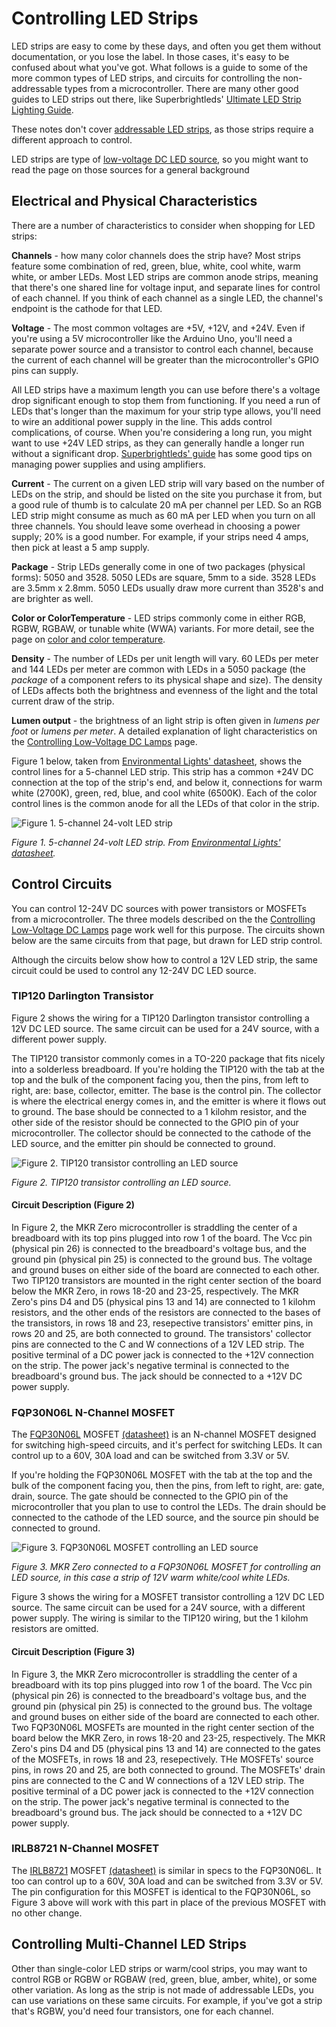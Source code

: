 # Controlling LED Strips
LED strips are easy to come by these days, and often you get them without documentation, or you lose the label. In those cases, it's easy to be confused about what you've got. What follows is a guide to some of the more common types of LED strips, and circuits for controlling the non-addressable types from a microcontroller. There are many other good guides to LED strips out there, like Superbrightleds' [Ultimate LED Strip Lighting Guide](https://www.superbrightleds.com/blog/ultimate-led-strip-lighting-guide/5024/).

These notes don't cover [addressable LED strips](addressable-leds), as those strips require a different approach to control. 

LED strips are type of [low-voltage DC LED source](led-lamps), so you might want to read the page on those sources for a general background

## Electrical and Physical Characteristics
There are a number of characteristics to consider when shopping for LED strips:

**Channels** - how many color channels does the strip have? Most strips feature some combination of red, green, blue, white, cool white, warm white, or amber LEDs. Most LED strips are common anode strips, meaning that there's one shared line for voltage input, and separate lines for control of each channel. If you think of each channel as a single LED, the channel's endpoint is the cathode for that LED.

**Voltage** - The most common voltages are +5V, +12V, and +24V. Even if you're using a 5V microcontroller like the Arduino Uno, you'll need a separate power source and a transistor to control each channel, because the current of each channel will be greater than the microcontroller's GPIO pins can supply.

All LED strips have a maximum length you can use before there's a voltage drop significant enough to stop them from functioning. If you need a run of LEDs that's longer than the maximum for your strip type allows, you'll need to wire an additional power supply in the line. This adds control complications, of course. When you're considering a long run, you might want to use +24V LED strips, as they can generally handle a longer run without a significant drop. [Superbrightleds'  guide](https://www.superbrightleds.com/blog/ultimate-led-strip-lighting-guide/5024/) has some good tips on managing power supplies and using amplifiers.

**Current** - The current on a given LED strip will vary based on the number of LEDs on the strip, and should be listed on the site you purchase it from, but a good rule of thumb is to calculate 20 mA per channel per LED. So an RGB LED strip might consume as much as 60 mA per LED when you turn on all three channels. You should leave some overhead in choosing a power supply; 20% is a good number. For example, if your strips need 4 amps, then pick at least a 5 amp supply. 

**Package** - Strip LEDs generally come in one of two packages (physical forms): 5050 and 3528. 5050 LEDs are square, 5mm to a side. 3528 LEDs are 3.5mm x 2.8mm. 5050 LEDs usually draw more current than 3528's and are brighter as well. 

**Color or ColorTemperature** - LED strips commonly come in either RGB, RGBW, RGBAW, or tunable white (WWA) variants. For more detail, see the page on [color and color temperature](color-spaces-color-temp). 

**Density** - The number of LEDs per unit length will vary. 60 LEDs per meter and 144 LEDs per meter are common with LEDs in a 5050 package (the *package* of a component refers to its physical shape and size). The density of LEDs affects both the brightness and evenness of the light and the total current draw of the strip. 

**Lumen output** - the brightness of an light strip is often given in *lumens per foot* or *lumens per meter*. A detailed explanation of light characteristics on the [Controlling Low-Voltage DC Lamps](led-lamps#light-characteristics) page.

Figure 1 below, taken from [Environmental Lights' datasheet](https://www.environmentallights.com/files/documents/rgb-5in1-5050-60-reference-sheet.pdf), shows the control lines for a  5-channel LED strip. This strip has a common +24V DC connection at the top of the strip's end, and below it, connections for warm white (2700K), green, red, blue, and cool white (6500K). Each of the color control lines is the common anode for all the LEDs of that color in the strip.

![Figure 1. 5-channel 24-volt LED strip](img/led-strip-5-way-control.png)

_Figure 1. 5-channel 24-volt LED strip. From [Environmental Lights' datasheet](https://www.environmentallights.com/files/documents/rgb-5in1-5050-60-reference-sheet.pdf)._ 

## Control Circuits 

You can control 12-24V DC sources with power transistors or MOSFETs from a microcontroller. The three models described on the  the [Controlling Low-Voltage DC Lamps](led-lamps#control-circuits) page work well for this purpose. The circuits shown below are the same circuits from that page, but drawn for LED strip control.

Although the circuits below show how to control a 12V LED strip, the same circuit could be used to control any 12-24V DC LED source.

### TIP120 Darlington Transistor

Figure 2 shows the wiring for a TIP120 Darlington transistor controlling a 12V DC LED source. The same circuit can be used for a 24V source, with a different power supply. 

The TIP120 transistor commonly comes in a TO-220 package that fits nicely into a solderless breadboard. If you're holding the TIP120 with the tab at the top and the bulk of the component facing you, then the pins, from left to right, are: base, collector, emitter. The base is the control pin. The collector is where the electrical energy comes in, and the emitter is where it flows out to ground. The base should be connected to a 1 kilohm resistor, and the other side of the resistor should be connected to the GPIO pin of your  microcontroller. The collector should be connected to the cathode of the LED source, and the emitter pin should be connected to ground.

![Figure 2. TIP120 transistor controlling an LED source](img/12VDC_LED_TIP120_circuit_bb.png)

_Figure 2. TIP120 transistor controlling an LED source._ 
 
#### Circuit Description (Figure 2)
In Figure 2, the MKR Zero microcontroller is straddling the center of a breadboard with its top pins plugged into row 1 of the board. The Vcc pin (physical pin 26) is connected to the breadboard's voltage bus, and the ground pin (physical pin 25) is connected to the ground bus. The voltage and ground buses on either side of the board are connected to each other. Two TIP120 transistors are mounted in the right center section of the board below the MKR Zero, in rows 18-20 and 23-25, respectively. The MKR Zero's pins D4 and D5 (physical pins 13 and 14) are connected to 1 kilohm resistors, and the other ends of the resistors are connected to the bases of the transistors, in rows 18 and 23, resepective transistors' emitter pins, in rows 20 and 25, are both connected to ground. The transistors' collector pins are connected to the C and W connections of a 12V LED strip. The positive terminal of a DC power jack is connected to the +12V connection on the strip. The power jack's negative terminal is connected to the breadboard's ground bus. The jack should be connected to a +12V DC power supply. 

### FQP30N06L N-Channel MOSFET

The [FQP30N06L](https://octopart.com/search?q=FQP30N06L) MOSFET [(datasheet)](https://cdn.sparkfun.com/datasheets/Components/General/FQP30N06L.pdf) is an N-channel MOSFET designed for switching high-speed circuits, and it's perfect for switching LEDs. It can control up to a 60V, 30A load and can be switched from 3.3V or 5V.

If you're holding the FQP30N06L MOSFET with the tab at the top and the bulk of the component facing you, then the pins, from left to right, are: gate, drain, source. The gate should be connected to the GPIO pin of the microcontroller that you plan to use to control the LEDs. The drain should be connected to the cathode of the LED source, and the source pin should be connected to ground. 

![Figure 3. FQP30N06L MOSFET controlling an LED source](img/12VDC_LED_MOSFET_circuit_bb.png)

_Figure 3. MKR Zero connected to a FQP30N06L MOSFET for controlling an LED source, in this case a strip of 12V warm white/cool white LEDs._ 

 Figure 3 shows the wiring for a MOSFET transistor controlling a 12V DC LED source. The same circuit can be used for a 24V source, with a different power supply. The wiring is similar to the TIP120 wiring, but the 1 kilohm resistors are omitted.

#### Circuit Description (Figure 3)
In Figure 3, the MKR Zero microcontroller is straddling the center of a breadboard with its top pins plugged into row 1 of the board. The Vcc pin (physical pin 26) is connected to the breadboard's voltage bus, and the ground pin (physical pin 25) is connected to the ground bus. The voltage and ground buses on either side of the board are connected to each other. Two FQP30N06L MOSFETs are mounted in the right center section of the board below the MKR Zero, in rows 18-20 and 23-25, respectively. The MKR Zero's pins D4 and D5 (physical pins 13 and 14) are connected to the gates of the MOSFETs, in rows 18 and 23, resepectively. THe MOSFETs' source pins, in rows 20 and 25, are both connected to ground. The MOSFETs' drain pins are connected to the C and W connections of a 12V LED strip. The positive terminal of a DC power jack is connected to the +12V connection on the strip. The power jack's negative terminal is connected to the breadboard's ground bus. The jack should be connected to a +12V DC power supply.  

### IRLB8721 N-Channel MOSFET

The [IRLB8721](https://octopart.com/search?q=IRLB8721) MOSFET [(datasheet)](https://www.infineon.com/dgdl/irlb8721pbf.pdf?fileId=5546d462533600a40153566056732591) is similar in specs to the FQP30N06L. It too can control up to a 60V, 30A load and can be switched from 3.3V or 5V. The pin configuration for this MOSFET is identical to the FQP30N06L, so Figure 3 above will work with this part in place of the previous MOSFET with no other change. 

## Controlling Multi-Channel LED Strips

Other than single-color LED strips or warm/cool strips, you may want to control RGB or RGBW or RGBAW (red, green, blue, amber, white), or some other variation. As long as the strip is not made of addressable LEDs, you can use variations on these same circuits. For example, if you've got a strip that's RGBW, you'd need four transistors, one for each channel. 